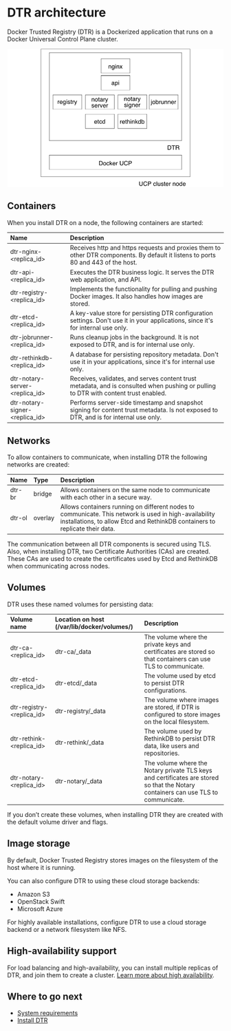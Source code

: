 <!--[metadata]>
+++
title = "Architecture"
description = "Learn about the architecture of Docker Trusted Registry."
keywords = ["docker, registry, dtr, architecture"]
[menu.main]
parent="workw_dtr"
identifier="dtr_architecture"
weight=20
+++
<![end-metadata]-->

# DTR architecture

Docker Trusted Registry (DTR) is a Dockerized application that runs on a Docker
Universal Control Plane cluster.

![](images/architecture-1.png)


## Containers

When you install DTR on a node, the following containers are started:

| Name                                | Description                                                                                                                       |
|:------------------------------------|:----------------------------------------------------------------------------------------------------------------------------------|
| dtr-nginx-&lt;replica_id&gt;        | Receives http and https requests and proxies them to other DTR components. By default it listens to ports 80 and 443 of the host. |
| dtr-api-&lt;replica_id&gt;          | Executes the DTR business logic. It serves the DTR web application, and API.                                                      |
| dtr-registry-&lt;replica_id&gt;     | Implements the functionality for pulling and pushing Docker images. It also handles how images are stored.                        |
| dtr-etcd-&lt;replica_id&gt;         | A key-value store for persisting DTR configuration settings. Don't use it in your applications, since it's for internal use only. |
| dtr-jobrunner-&lt;replica_id&gt;    | Runs cleanup jobs in the background. It is not exposed to DTR, and is for internal use only.               |
| dtr-rethinkdb-&lt;replica_id&gt;    | A database for persisting repository metadata. Don't use it in your applications, since it's for internal use only.               |
| dtr-notary-server-&lt;replica_id&gt; | Receives, validates, and serves content trust metadata, and is consulted when pushing or pulling to DTR with content trust enabled.         |
| dtr-notary-signer-&lt;replica_id&gt; | Performs server-side timestamp and snapshot signing for content trust metadata.  Is not exposed to DTR, and is for internal use only.     |


## Networks

To allow containers to communicate, when installing DTR the following networks
are created:

| Name   | Type    | Description                                                                                                                                                                           |
|:-------|:--------|:--------------------------------------------------------------------------------------------------------------------------------------------------------------------------------------|
| dtr-br | bridge  | Allows containers on the same node to communicate with each other in a secure way.                                                                                                    |
| dtr-ol | overlay | Allows containers running on different nodes to communicate. This network is used in high-availability installations, to allow Etcd and RethinkDB containers to replicate their data. |

The communication between all DTR components is secured using TLS. Also, when
installing DTR, two Certificate Authorities (CAs) are created. These CAs are
used to create the certificates used by Etcd and RethinkDB when communicating
across nodes.

## Volumes

DTR uses these named volumes for persisting data:

| Volume name                     | Location on host (/var/lib/docker/volumes/) | Description                                                                                                  |
|:--------------------------------|:--------------------------------------------|:-------------------------------------------------------------------------------------------------------------|
| dtr-ca-&lt;replica_id&gt;       | dtr-ca/_data                                | The volume where the private keys and certificates are stored so that containers can use TLS to communicate. |
| dtr-etcd-&lt;replica_id&gt;     | dtr-etcd/_data                              | The volume used by etcd to persist DTR configurations.                                                       |
| dtr-registry-&lt;replica_id&gt; | dtr-registry/_data                          | The volume where images are stored, if DTR is configured to store images on the local filesystem.            |
| dtr-rethink-&lt;replica_id&gt;  | dtr-rethink/_data                           | The volume used by RethinkDB to persist DTR data, like users and repositories.                               |
| dtr-notary-&lt;replica_id&gt;   | dtr-notary/_data                            | The volume where the Notary private TLS keys and certificates are stored so that the Notary containers can use TLS to communicate. |

If you don’t create these volumes, when installing DTR they are created with
the default volume driver and flags.

## Image storage

By default, Docker Trusted Registry stores images on the filesystem of the host
where it is running.

You can also configure DTR to using these cloud storage backends:

* Amazon S3
* OpenStack Swift
* Microsoft Azure

For highly available installations, configure DTR to use a cloud storage
backend or a network filesystem like NFS.


## High-availability support

For load balancing and high-availability, you can install multiple replicas of
DTR, and join them to create a cluster.
[Learn more about high availability](high-availability/index.md).

## Where to go next

* [System requirements](install/system-requirements.md)
* [Install DTR](install/index.md)
